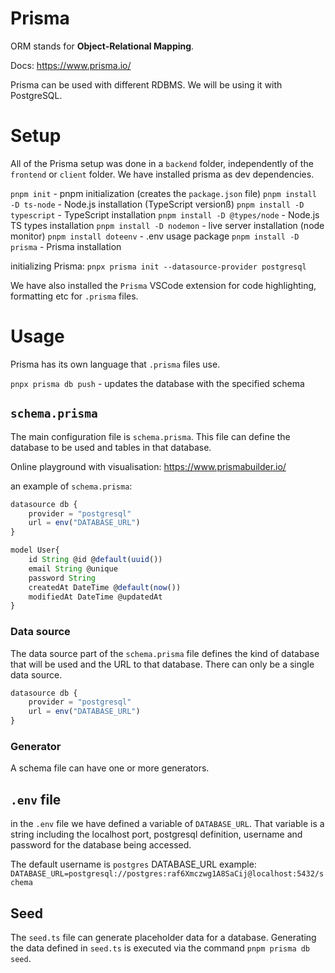 # Prisma 

ORM stands for **Object-Relational Mapping**.

Docs: https://www.prisma.io/

Prisma can be used with different RDBMS. We will be using it with PostgreSQL.

# Setup

All of the Prisma setup was done in a `backend` folder, independently of the `frontend` or `client` folder.
We have installed prisma as dev dependencies.

`pnpm init` - pnpm initialization (creates the `package.json` file)
`pnpm install -D ts-node` - Node.js installation (TypeScript versionß)
`pnpm install -D typescript` - TypeScript installation
`pnpm install -D @types/node` - Node.js TS types installation 
`pnpm install -D nodemon` - live server installation (node monitor)
`pnpm install doteenv` - .env usage package
`pnpm install -D prisma` - Prisma installation 

initializing Prisma:
`pnpx prisma init --datasource-provider postgresql`

We have also installed the `Prisma` VSCode extension for code highlighting, formatting etc for `.prisma` files.

# Usage

Prisma has its own language that `.prisma` files use.

`pnpx prisma db push` - updates the database with the specified schema

## `schema.prisma`

The main configuration file is `schema.prisma`. This file can define the database to be used and tables in that database.

Online playground with visualisation: https://www.prismabuilder.io/

an example of `schema.prisma`:

```js
datasource db {
	provider = "postgresql"
	url = env("DATABASE_URL")
}

model User{
	id String @id @default(uuid())
	email String @unique
	password String
	createdAt DateTime @default(now())
	modifiedAt DateTime @updatedAt
}
```

### Data source

The data source part of the `schema.prisma` file defines the kind of database that will be used and the URL to that database. 
There can only be a single data source.

```js
datasource db {
	provider = "postgresql"
	url = env("DATABASE_URL")
}
```

### Generator

A schema file can have one or more generators.

## `.env` file

in the `.env` file we have defined a variable of `DATABASE_URL`. That variable is a string including the localhost port, postgresql definition, username and password for the database being accessed.

The default username is `postgres`
DATABASE_URL example: 
`DATABASE_URL=postgresql://postgres:raf6Xmczwg1A8SaCij@localhost:5432/schema`

## Seed

The `seed.ts` file can generate placeholder data for a database.
Generating the data defined in `seed.ts` is executed via the command `pnpm prisma db seed`.
